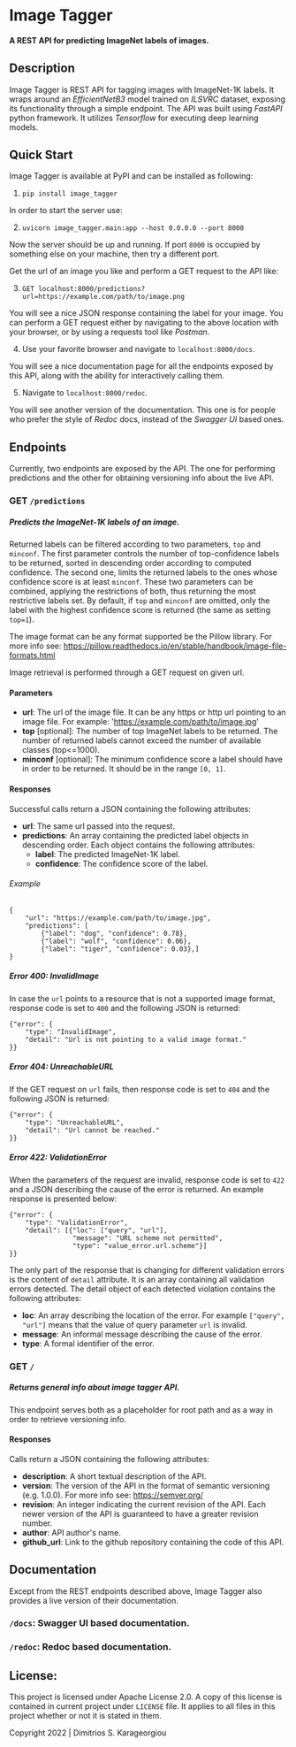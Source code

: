 # Image Tagger
#### A REST API for predicting ImageNet labels of images.

## Description
Image Tagger is REST API for tagging images with ImageNet-1K labels.
It wraps around an _EfficientNetB3_ model trained on _ILSVRC_ dataset,
exposing its functionality through a simple endpoint. The API was built using
_FastAPI_ python framework. It utilizes _Tensorflow_ for executing deep 
learning models.  

## Quick Start
Image Tagger is available at PyPI and can be installed as following:

1. `pip install image_tagger`

In order to start the server use:

2. `uvicorn image_tagger.main:app --host 0.0.0.0 --port 8000`

Now the server should be up and running. If port `8000` is occupied
by something else on your machine, then try a different port.

Get the url of an image you like and perform a GET request to the API like:

3. `GET localhost:8000/predictions?url=https://example.com/path/to/image.png`

You will see a nice JSON response containing the label for your image. 
You can perform a GET request either by navigating to the above location
with your browser, or by using a requests tool like _Postman_.

4. Use your favorite browser and navigate to `localhost:8000/docs`.

You will see a nice documentation page for all the endpoints
exposed by this API, along with the ability for interactively
calling them. 

5. Navigate to `localhost:8000/redoc`.

You will see another version of the documentation. This one is for
people who prefer the style of _Redoc_ docs, instead of the _Swagger UI_
based ones.

## Endpoints

Currently, two endpoints are exposed by the API. The one for performing
predictions and the other for obtaining versioning info about the live API.

### GET `/predictions`
##### Predicts the ImageNet-1K labels of an image.

Returned labels can be filtered according to two parameters, `top` and `minconf`.
The first parameter controls the number of top-confidence labels to be
returned, sorted in descending order according to computed confidence. The
second one, limits the returned labels to the ones whose confidence score is
at least `minconf`. These two parameters can be combined, applying the restrictions
of both, thus returning the most restrictive labels set.
By default, if `top` and `minconf` are omitted, only the label with the highest
confidence score is returned (the same as setting `top=1`).

The image format can be any format supported be the Pillow library. For
more info see: https://pillow.readthedocs.io/en/stable/handbook/image-file-formats.html

Image retrieval is performed through a GET request on given url.

#### Parameters

- **url**: The url of the image file. It can be any https or http url pointing
   to an image file. For example: 'https://example.com/path/to/image.jpg'
- **top** [optional]: The number of top ImageNet labels to be returned. The number
   of returned labels cannot exceed the number of available classes
   (top<=1000).
- **minconf** [optional]: The minimum confidence score a label should have in order to be
   returned. It should be in the range `[0, 1]`.

#### Responses

Successful calls return a JSON containing the following attributes:

* __url__: The same url passed into the request.
* __predictions__: An array containing the predicted label objects in descending order.
   Each object contains the following attributes:
   - __label__: The predicted ImageNet-1K label.
   - __confidence__: The confidence score of the label.

###### Example
```
{
    "url": "https://example.com/path/to/image.jpg",
    "predictions": [
        {"label": "dog", "confidence": 0.78},
        {"label": "wolf", "confidence": 0.06},
        {"label": "tiger", "confidence": 0.03},]
}
```

##### Error 400: InvalidImage

In case the `url` points to a resource that is not a supported image format,
response code is set to `400` and the following JSON is returned:
```
{"error": {
    "type": "InvalidImage",
    "detail": "Url is not pointing to a valid image format."
}}
```

##### Error 404: UnreachableURL

If the GET request on `url` fails, then response code is set to `404` and the
   following JSON is returned:
```
{"error": {
    "type": "UnreachableURL",
    "detail": "Url cannot be reached."
}}
```

##### Error 422: ValidationError

When the parameters of the request are invalid, response code is set to `422` and
   a JSON describing the cause of the error is returned. An example response is
   presented below:
```
{"error": {
    "type": "ValidationError",
    "detail": [{"loc": ["query", "url"],
                "message": "URL scheme not permitted",
                "type": "value_error.url.scheme"}]
}}
```

The only part of the response that is changing for different validation errors
is the content of `detail` attribute. It is an array containing all validation
errors detected. The detail object of each detected violation contains the
following attributes:

* __loc__:  An array describing the location of the error. For example
   `["query", "url"]` means that the value of query parameter `url` is invalid.
* __message__: An informal message describing the cause of the error.
* __type__: A formal identifier of the error.

### GET `/`
##### Returns general info about image tagger API.

This endpoint serves both as a placeholder for root path and as a way in order
to retrieve versioning info.

#### Responses

Calls return a JSON containing the following attributes:

* __description__: A short textual description of the API.
* __version__: The version of the API in the format of semantic versioning
   (e.g. 1.0.0). For more info see: https://semver.org/
* __revision__: An integer indicating the current revision of the API.
   Each newer version of the API is guaranteed to have a greater revision
   number.
* __author__: API author's name.
* __github_url__: Link to the github repository containing the code of this API.

## Documentation

Except from the REST endpoints described above, Image Tagger also provides a live version
of their documentation.

### `/docs`: Swagger UI based documentation.

### `/redoc`: Redoc based documentation.

## License:
This project is licensed under Apache License 2.0. A copy of this license is contained in current 
project under `LICENSE` file. It applies to all files in this project whether or not it is stated in them.

Copyright 2022 | Dimitrios S. Karageorgiou
